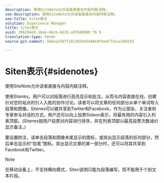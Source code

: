 ```yaml
---
description: 使用SiteNote允许读者直接与内容内联注释。
seo-description: 使用SiteNote允许读者直接与内容内联注释。
seo-title: Siten表示
solution: Experience Manager
title: Siten表示
uuid: 306294e9-1b4e-44cb-b619-a97840609 f6 b
translation-type: tm+mt
source-git-commit: 566ea2587f101202045488e9f4edf73ece100293

---
```



# Siten表示{#sidenotes}

使用SiteNote允许读者直接与内容内联注释。

使用Sitenks，用户可以对段落进行高亮显示和批注，从而与内容直接在线，创建针对您的站点的引人入胜的协作讨论。读者可以将文章的任何部分从单个单词导入段落和图像。Sitenes可以被共享到Twitter和Facebook，作为让朋友、关注者和专家参与对话的方式。用户还可以向上投票Sideon表示，将最有用的内容引入列表顶部。(Sitenes按用户投票对内容进行排序，并在列表顶部以最高投票次数减价显示备注。)

要设置附注，请单击段落和图像末尾显示的图标，或突出显示段落的任何部分，然后单击显示的“铅笔”图标。突出显示文章的某一部分时，还可以将其共享到Facebook和Twitter。

>[!NOTE]
>
>在移动设备上，不支持横向模式，Siten说明只能为段落编写，而不能用于个别文本片段。

